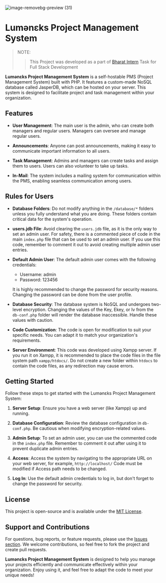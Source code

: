 
![image-removebg-preview (31)](https://github.com/KanishRavikumar-2005/lumenx-project-management-system/assets/85105070/c6596022-898e-4ca4-a767-7af4d2f41453)

# Lumənɛks Project Management System

> NOTE:
>> This Project was developed as a part of [Bharat Intern](https://bharatintern.live/b/i/index.html) Task for Full Stack Development


**Lumənɛks Project Management System** is a self-hostable PMS (Project Management System) built with PHP. It features a custom-made NoSQL database called JasperDB, which can be hosted on your server. This system is designed to facilitate project and task management within your organization.

## Features

- **User Management**: The main user is the admin, who can create both managers and regular users. Managers can oversee and manage regular users.

- **Announcements**: Anyone can post announcements, making it easy to communicate important information to all users.

- **Task Management**: Admins and managers can create tasks and assign them to users. Users can also volunteer to take up tasks.

- **In-Mail**: The system includes a mailing system for communication within the PMS, enabling seamless communication among users.

## Rules for Users

- **Database Folders**: Do not modify anything in the `/database/*` folders unless you fully understand what you are doing. These folders contain critical data for the system's operation.

- **users.jdb File**: Avoid clearing the `users.jdb` file, as it is the only way to set an admin user. For safety, there is a commented piece of code in the main `index.php` file that can be used to set an admin user. If you use this code, remember to comment it out to avoid creating multiple admin user entries.

- **Default Admin User**: The default admin user comes with the following credentials:
  - Username: admin
  - Password: 123456
    
  It is highly recommended to change the password for security reasons. Changing the password can be done from the user profile.

- **Database Security**: The database system is NoSQL and undergoes two-level encryption. Changing the values of the Key, Ekey, or Iv from the `db-conf.php` folder will render the database inaccessible. Handle these values with caution.

- **Code Customization**: The code is open for modification to suit your specific needs. You can adapt it to match your organization's requirements.

- **Server Environment**: This code was developed using Xampp server. If you run it on Xampp, it is recommended to place the code files in the file system path `xampp/htdocs/`. Do not create a new folder within `htdocs` to contain the code files, as any redirection may cause errors.

## Getting Started

Follow these steps to get started with the Lumənɛks Project Management System:

1. **Server Setup**: Ensure you have a web server (like Xampp) up and running.

2. **Database Configuration**: Review the database configuration in `db-conf.php`. Be cautious when modifying encryption-related values.

3. **Admin Setup**: To set an admin user, you can use the commented code in the `index.php` file. Remember to comment it out after using it to prevent duplicate admin entries.

4. **Access**: Access the system by navigating to the appropriate URL on your web server, for example, `http://localhost/` Code must be modified if Access path needs to be changed.

5. **Log In**: Use the default admin credentials to log in, but don't forget to change the password for security.

## License

This project is open-source and is available under the [MIT License](LICENSE).

## Support and Contributions

For questions, bug reports, or feature requests, please use the [Issues section](https://github.com/KanishRavikumar-2005/lumenx-project-management-system/issues). We welcome contributions, so feel free to fork the project and create pull requests.

**Lumənɛks Project Management System** is designed to help you manage your projects efficiently and communicate effectively within your organization. Enjoy using it, and feel free to adapt the code to meet your unique needs!
